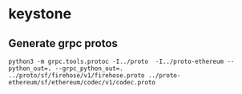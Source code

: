 # keystone

## Generate grpc protos
```
python3 -m grpc.tools.protoc -I../proto  -I../proto-ethereum --python_out=. --grpc_python_out=. ../proto/sf/firehose/v1/firehose.proto ../proto-ethereum/sf/ethereum/codec/v1/codec.proto
```
